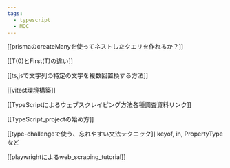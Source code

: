 ```yaml
---
tags:
  - typescript
  - MOC
---
```

[[prismaのcreateManyを使ってネストしたクエリを作れるか？]]

[[T(0)とFirst(T)の違い]]

[[ts,jsで文字列の特定の文字を複数回置換する方法]]

[[vitest環境構築]]

[[TypeScriptによるウェブスクレイピング方法各種調査資料リンク]]

[[TypeScript_projectの始め方]]

[[type-challengeで使う、忘れやすい文法テクニック]]
keyof, in, PropertyTypeなど

[[playwrightによるweb_scraping_tutorial]]